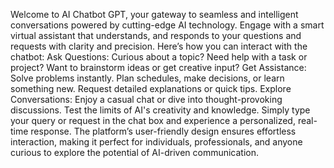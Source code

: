 Welcome to AI Chatbot GPT, your gateway to seamless and intelligent conversations powered by cutting-edge AI technology. Engage with a smart virtual assistant that understands, and responds to your questions and requests with clarity and precision.
Here’s how you can interact with the chatbot:
Ask Questions:
Curious about a topic?
Need help with a task or project?
Want to brainstorm ideas or get creative input?
Get Assistance:
Solve problems instantly.
Plan schedules, make decisions, or learn something new.
Request detailed explanations or quick tips.
Explore Conversations:
Enjoy a casual chat or dive into thought-provoking discussions.
Test the limits of AI's creativity and knowledge.
Simply type your query or request in the chat box and experience a personalized, real-time response. The platform’s user-friendly design ensures effortless interaction, making it perfect for individuals, professionals, and anyone curious to explore the potential of AI-driven communication.
